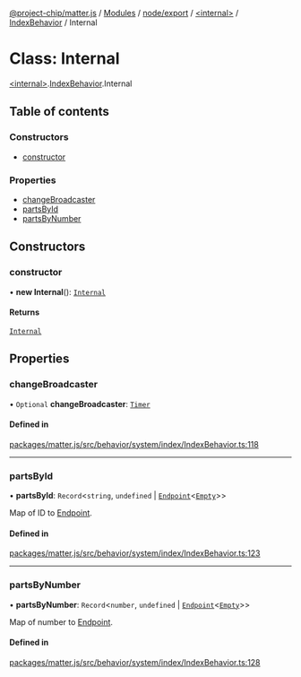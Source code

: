 [@project-chip/matter.js](../README.md) / [Modules](../modules.md) / [node/export](../modules/node_export.md) / [\<internal\>](../modules/node_export._internal_.md) / [IndexBehavior](../modules/node_export._internal_.IndexBehavior.md) / Internal

# Class: Internal

[\<internal\>](../modules/node_export._internal_.md).[IndexBehavior](../modules/node_export._internal_.IndexBehavior.md).Internal

## Table of contents

### Constructors

- [constructor](node_export._internal_.IndexBehavior.Internal.md#constructor)

### Properties

- [changeBroadcaster](node_export._internal_.IndexBehavior.Internal.md#changebroadcaster)
- [partsById](node_export._internal_.IndexBehavior.Internal.md#partsbyid)
- [partsByNumber](node_export._internal_.IndexBehavior.Internal.md#partsbynumber)

## Constructors

### constructor

• **new Internal**(): [`Internal`](node_export._internal_.IndexBehavior.Internal.md)

#### Returns

[`Internal`](node_export._internal_.IndexBehavior.Internal.md)

## Properties

### changeBroadcaster

• `Optional` **changeBroadcaster**: [`Timer`](../interfaces/time_export.Timer.md)

#### Defined in

[packages/matter.js/src/behavior/system/index/IndexBehavior.ts:118](https://github.com/project-chip/matter.js/blob/558e12c94a201592c28c7bc0743705360b3e5ca6/packages/matter.js/src/behavior/system/index/IndexBehavior.ts#L118)

___

### partsById

• **partsById**: `Record`\<`string`, `undefined` \| [`Endpoint`](endpoint_export.Endpoint-1.md)\<[`Empty`](../interfaces/behavior_cluster_export._internal_.Empty.md)\>\>

Map of ID to [Endpoint](endpoint_export.Endpoint-1.md).

#### Defined in

[packages/matter.js/src/behavior/system/index/IndexBehavior.ts:123](https://github.com/project-chip/matter.js/blob/558e12c94a201592c28c7bc0743705360b3e5ca6/packages/matter.js/src/behavior/system/index/IndexBehavior.ts#L123)

___

### partsByNumber

• **partsByNumber**: `Record`\<`number`, `undefined` \| [`Endpoint`](endpoint_export.Endpoint-1.md)\<[`Empty`](../interfaces/behavior_cluster_export._internal_.Empty.md)\>\>

Map of number to [Endpoint](endpoint_export.Endpoint-1.md).

#### Defined in

[packages/matter.js/src/behavior/system/index/IndexBehavior.ts:128](https://github.com/project-chip/matter.js/blob/558e12c94a201592c28c7bc0743705360b3e5ca6/packages/matter.js/src/behavior/system/index/IndexBehavior.ts#L128)
